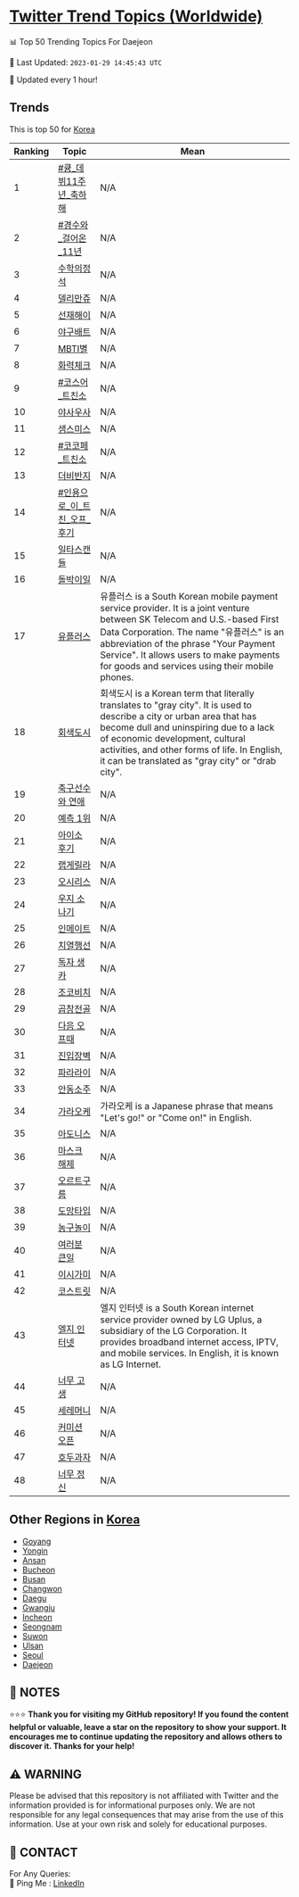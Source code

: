 [Twitter Trend Topics (Worldwide)](https://github.com/ErcinDedeoglu/Twitter-Trend-Topics)
==========


📊 Top 50 Trending Topics For Daejeon

📆 Last Updated: `2023-01-29 14:45:43 UTC`

🔧 Updated every 1 hour!


## Trends

This is top 50 for [Korea](Korea)

| Ranking | Topic | Mean |
| ------- | ------------ | ------------ |
| 1 | [#큥_데뷔11주년_축하해](http://twitter.com/search?q=%23%ed%81%a5_%eb%8d%b0%eb%b7%9411%ec%a3%bc%eb%85%84_%ec%b6%95%ed%95%98%ed%95%b4) | N/A |
| 2 | [#경수와_걸어온_11년](http://twitter.com/search?q=%23%ea%b2%bd%ec%88%98%ec%99%80_%ea%b1%b8%ec%96%b4%ec%98%a8_11%eb%85%84) | N/A |
| 3 | [수학의정석](http://twitter.com/search?q=%ec%88%98%ed%95%99%ec%9d%98%ec%a0%95%ec%84%9d) | N/A |
| 4 | [델리만쥬](http://twitter.com/search?q=%eb%8d%b8%eb%a6%ac%eb%a7%8c%ec%a5%ac) | N/A |
| 5 | [선재해이](http://twitter.com/search?q=%ec%84%a0%ec%9e%ac%ed%95%b4%ec%9d%b4) | N/A |
| 6 | [야구배트](http://twitter.com/search?q=%ec%95%bc%ea%b5%ac%eb%b0%b0%ed%8a%b8) | N/A |
| 7 | [MBTI별](http://twitter.com/search?q=MBTI%eb%b3%84) | N/A |
| 8 | [화력체크](http://twitter.com/search?q=%ed%99%94%eb%a0%a5%ec%b2%b4%ed%81%ac) | N/A |
| 9 | [#코스어_트친소](http://twitter.com/search?q=%23%ec%bd%94%ec%8a%a4%ec%96%b4_%ed%8a%b8%ec%b9%9c%ec%86%8c) | N/A |
| 10 | [야사우사](http://twitter.com/search?q=%ec%95%bc%ec%82%ac%ec%9a%b0%ec%82%ac) | N/A |
| 11 | [샘스미스](http://twitter.com/search?q=%ec%83%98%ec%8a%a4%eb%af%b8%ec%8a%a4) | N/A |
| 12 | [#코코페_트친소](http://twitter.com/search?q=%23%ec%bd%94%ec%bd%94%ed%8e%98_%ed%8a%b8%ec%b9%9c%ec%86%8c) | N/A |
| 13 | [더비반지](http://twitter.com/search?q=%eb%8d%94%eb%b9%84%eb%b0%98%ec%a7%80) | N/A |
| 14 | [#인용으로_이_트친_오프_후기](http://twitter.com/search?q=%23%ec%9d%b8%ec%9a%a9%ec%9c%bc%eb%a1%9c_%ec%9d%b4_%ed%8a%b8%ec%b9%9c_%ec%98%a4%ed%94%84_%ed%9b%84%ea%b8%b0) | N/A |
| 15 | [일타스캔들](http://twitter.com/search?q=%ec%9d%bc%ed%83%80%ec%8a%a4%ec%ba%94%eb%93%a4) | N/A |
| 16 | [돌박이일](http://twitter.com/search?q=%eb%8f%8c%eb%b0%95%ec%9d%b4%ec%9d%bc) | N/A |
| 17 | [유플러스](http://twitter.com/search?q=%ec%9c%a0%ed%94%8c%eb%9f%ac%ec%8a%a4) | 유플러스 is a South Korean mobile payment service provider. It is a joint venture between SK Telecom and U.S.-based First Data Corporation. The name "유플러스" is an abbreviation of the phrase "Your Payment Service". It allows users to make payments for goods and services using their mobile phones. |
| 18 | [회색도시](http://twitter.com/search?q=%ed%9a%8c%ec%83%89%eb%8f%84%ec%8b%9c) | 회색도시 is a Korean term that literally translates to "gray city". It is used to describe a city or urban area that has become dull and uninspiring due to a lack of economic development, cultural activities, and other forms of life. In English, it can be translated as "gray city" or "drab city". |
| 19 | [축구선수와 연애](http://twitter.com/search?q=%ec%b6%95%ea%b5%ac%ec%84%a0%ec%88%98%ec%99%80+%ec%97%b0%ec%95%a0) | N/A |
| 20 | [예측 1위](http://twitter.com/search?q=%ec%98%88%ec%b8%a1+1%ec%9c%84) | N/A |
| 21 | [아이소 후기](http://twitter.com/search?q=%ec%95%84%ec%9d%b4%ec%86%8c+%ed%9b%84%ea%b8%b0) | N/A |
| 22 | [랩게릴라](http://twitter.com/search?q=%eb%9e%a9%ea%b2%8c%eb%a6%b4%eb%9d%bc) | N/A |
| 23 | [오시리스](http://twitter.com/search?q=%ec%98%a4%ec%8b%9c%eb%a6%ac%ec%8a%a4) | N/A |
| 24 | [우지 소나기](http://twitter.com/search?q=%ec%9a%b0%ec%a7%80+%ec%86%8c%eb%82%98%ea%b8%b0) | N/A |
| 25 | [인메이트](http://twitter.com/search?q=%ec%9d%b8%eb%a9%94%ec%9d%b4%ed%8a%b8) | N/A |
| 26 | [치열행선](http://twitter.com/search?q=%ec%b9%98%ec%97%b4%ed%96%89%ec%84%a0) | N/A |
| 27 | [독자 생카](http://twitter.com/search?q=%eb%8f%85%ec%9e%90+%ec%83%9d%ec%b9%b4) | N/A |
| 28 | [조코비치](http://twitter.com/search?q=%ec%a1%b0%ec%bd%94%eb%b9%84%ec%b9%98) | N/A |
| 29 | [곱창전골](http://twitter.com/search?q=%ea%b3%b1%ec%b0%bd%ec%a0%84%ea%b3%a8) | N/A |
| 30 | [다음 오프때](http://twitter.com/search?q=%eb%8b%a4%ec%9d%8c+%ec%98%a4%ed%94%84%eb%95%8c) | N/A |
| 31 | [진입장벽](http://twitter.com/search?q=%ec%a7%84%ec%9e%85%ec%9e%a5%eb%b2%bd) | N/A |
| 32 | [파라라이](http://twitter.com/search?q=%ed%8c%8c%eb%9d%bc%eb%9d%bc%ec%9d%b4) | N/A |
| 33 | [안동소주](http://twitter.com/search?q=%ec%95%88%eb%8f%99%ec%86%8c%ec%a3%bc) | N/A |
| 34 | [가라오케](http://twitter.com/search?q=%ea%b0%80%eb%9d%bc%ec%98%a4%ec%bc%80) | 가라오케 is a Japanese phrase that means "Let's go!" or "Come on!" in English. |
| 35 | [아도니스](http://twitter.com/search?q=%ec%95%84%eb%8f%84%eb%8b%88%ec%8a%a4) | N/A |
| 36 | [마스크 해제](http://twitter.com/search?q=%eb%a7%88%ec%8a%a4%ed%81%ac+%ed%95%b4%ec%a0%9c) | N/A |
| 37 | [오르트구름](http://twitter.com/search?q=%ec%98%a4%eb%a5%b4%ed%8a%b8%ea%b5%ac%eb%a6%84) | N/A |
| 38 | [도망타입](http://twitter.com/search?q=%eb%8f%84%eb%a7%9d%ed%83%80%ec%9e%85) | N/A |
| 39 | [농구놀이](http://twitter.com/search?q=%eb%86%8d%ea%b5%ac%eb%86%80%ec%9d%b4) | N/A |
| 40 | [여러분 큰일](http://twitter.com/search?q=%ec%97%ac%eb%9f%ac%eb%b6%84+%ed%81%b0%ec%9d%bc) | N/A |
| 41 | [이시가미](http://twitter.com/search?q=%ec%9d%b4%ec%8b%9c%ea%b0%80%eb%af%b8) | N/A |
| 42 | [코스트릿](http://twitter.com/search?q=%ec%bd%94%ec%8a%a4%ed%8a%b8%eb%a6%bf) | N/A |
| 43 | [엘지 인터넷](http://twitter.com/search?q=%ec%97%98%ec%a7%80+%ec%9d%b8%ed%84%b0%eb%84%b7) | 엘지 인터넷 is a South Korean internet service provider owned by LG Uplus, a subsidiary of the LG Corporation. It provides broadband internet access, IPTV, and mobile services. In English, it is known as LG Internet. |
| 44 | [너무 고생](http://twitter.com/search?q=%eb%84%88%eb%ac%b4+%ea%b3%a0%ec%83%9d) | N/A |
| 45 | [세레머니](http://twitter.com/search?q=%ec%84%b8%eb%a0%88%eb%a8%b8%eb%8b%88) | N/A |
| 46 | [커미션 오픈](http://twitter.com/search?q=%ec%bb%a4%eb%af%b8%ec%85%98+%ec%98%a4%ed%94%88) | N/A |
| 47 | [호두과자](http://twitter.com/search?q=%ed%98%b8%eb%91%90%ea%b3%bc%ec%9e%90) | N/A |
| 48 | [너무 정신](http://twitter.com/search?q=%eb%84%88%eb%ac%b4+%ec%a0%95%ec%8b%a0) | N/A |



## Other Regions in [Korea](Korea)

* [Goyang](Goyang.md)
* [Yongin](Yongin.md)
* [Ansan](Ansan.md)
* [Bucheon](Bucheon.md)
* [Busan](Busan.md)
* [Changwon](Changwon.md)
* [Daegu](Daegu.md)
* [Gwangju](Gwangju.md)
* [Incheon](Incheon.md)
* [Seongnam](Seongnam.md)
* [Suwon](Suwon.md)
* [Ulsan](Ulsan.md)
* [Seoul](Seoul.md)
* [Daejeon](Daejeon.md)



## 📝 NOTES

⭐⭐⭐ **Thank you for visiting my GitHub repository! If you found the content helpful or valuable, leave a star on the repository to show your support. It encourages me to continue updating the repository and allows others to discover it. Thanks for your help!**


## ⚠️ WARNING

Please be advised that this repository is not affiliated with Twitter and the information provided is for informational purposes only. We are not responsible for any legal consequences that may arise from the use of this information. Use at your own risk and solely for educational purposes.


## 📨 CONTACT

 For Any Queries:  
            🏓 Ping Me : [LinkedIn](https://www.linkedin.com/in/ercindedeoglu/)
